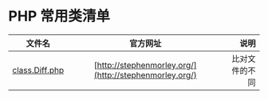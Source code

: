 # PHP 常用类清单

| 文件名        | 官方网址           | 说明  				|
| ------------- |:-------------:| -----:|
| [class.Diff.php](http://stephenmorley.org/)      | [http://stephenmorley.org/](http://stephenmorley.org/) | 比对文件的不同 |
